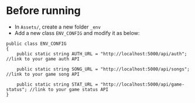 # Before running
- In `Assets/`, create a new folder `_env`
- Add a new class `ENV_CONFIG` and modify it as below:
```
public class ENV_CONFIG
{
    public static string AUTH_URL = "http://localhost:5000/api/auth"; //link to your game auth API

    public static string SONG_URL = "http://localhost:5000/api/songs"; //link to your game song API

    public static string STAT_URL = "http://localhost:5000/api/game-status"; //link to your game status API
}
```
